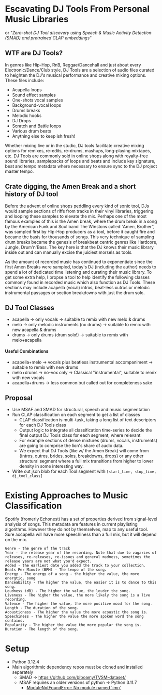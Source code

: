 # Escavating DJ Tools From Personal Music Libraries 
or *"Zero-shot DJ Tool discovery using Speech
& Music Activity Detection (SMAD) and pretrained CLAP embeddings"*

## WTF are DJ Tools?
In genres like Hip-Hop, RnB, Reggae/Dancehall and just about every Electronic/Dance/Club 
style, DJ Tools are a selection of audio files curated to heighten the DJ's musical performance
and creative mixing options. These files include: 
- Acapella loops 
- Sound effect samples 
- One-shots vocal samples
- Background-vocal loops
- Drums breaks 
- Melodic hooks
- DJ Drops
- Scratch and Battle loops
- Various drum beats
- Anything else to keep ish fresh!

Whether mixing live or in the studio, DJ tools facilitate creative mixing options for 
remixes, re-edits, re-drums, mashups, long-playing mixtapes, etc. DJ Tools are commonly sold 
in online shops along with royalty-free sound libraries, samplepacks of loops and beats and 
include key signature, beat and tempo metadata where necessary to ensure sync to the 
DJ project master tempo.


## Crate digging, the Amen Break and a short history of DJ tool
Before the advent of online shops peddling every kind of sonic tool, DJs would sample sections
of riffs from tracks in their vinyl libraries, triggering and looping these samples to elevate
the mix. Perhaps one of the most famous examples of this is the Amen break, where the drum break
in a song by the American Funk and Soul band The Winstons called “Amen, Brother”, was sampled
first by Hip-Hop producers as a tool, before it caught fire and became the basis for thousands
of songs. This very technique of sampling drum breaks became the genesis of breakbeat centric 
genres like Hardcore, Jungle, Drum'n'Bass. The key here is that the DJ knows their music 
library inside out and can manually excise the juiciest morsels  as tools. 

As the amount of recorded music has continued to exponentiate since the first Amen Breaks were 
sampled, today's DJ (including the author) needs to spend a lot of dedicated time listening and 
curating their music library. To get some extra help, I propse a tool to help identify the 
following classes commonly found in recorded music which also function as DJ Tools. These 
sections may include acapella (vocal) intros, beat-less outros or melodic instrumental passages 
or section breakdowns with just the drum solo. 


## DJ Tool Classes
- acapella &rarr; only vocals &rarr; suitable to remix with new melo & drums
- melo &rarr; only melodic instruments (no drums) &rarr; suitable to remix with new acapella & drums
- drums &rarr; only drums (drum solo!) &rarr; suitable to remix with melo+acapella
#### Useful Combinations
- acapella+melo &rarr; vocals plus beatless instrumental accompaniment &rarr; suitable to remix with new drums
- melo+drums &rarr; no-vox only  &rarr; Classical "instrumental", suitable to remix with new vocals
- acapella+drums &rarr; less common but called out for completeness sake


## Proposal 
- Use MSAF and SMAD for structural, speech and music segmentation
- Run CLAP classification on each segment to get a list of classes
  - CLAP classification is multi-task, taking a long list of text descriptors for each 
  DJ Tools class
  - Output logic to integrate all classification time-series to decide the final output 
  DJ Tools class for each segment, where relevant
  - For example sections of dense mixtures (drums, vocals, instruments) are going to comprise
  the lion's share of audio data. 
  - We expect that DJ Tools (like w/ the Amen Break) will come from {intros, outros, brides, 
  solos, breakdowns, drops} or any other structural segment where a full mix transitions from
  higher to lower density in some interesting way.
- Write out json blob for each Tool segment with `[start_time, stop_time, dj_tool_class]`



# Existing Approaches to Music Classification 
Spotify (fromerly Echonest) has a set of properties derived from signal-level analysis of 
songs. This metadata are features in current playlisting algorithms. However they do not by 
themselves, map to any useful tool. Sure accapella will have more speechiness than a full mix,
but it will depend on the mix.

    Genre - the genre of the track
    Year - the release year of the recording. Note that due to vagaries of releases, re-releases, re-issues and general madness, sometimes the release years are not what you'd expect.
    Added - the earliest date you added the track to your collection.
    Beats Per Minute (BPM) - The tempo of the song.
    Energy - The energy of a song - the higher the value, the more energtic. song
    Danceability - The higher the value, the easier it is to dance to this song.
    Loudness (dB) - The higher the value, the louder the song.
    Liveness - The higher the value, the more likely the song is a live recording.
    Valence - The higher the value, the more positive mood for the song.
    Length - The duration of the song.
    Acousticness - The higher the value the more acoustic the song is.
    Speechiness - The higher the value the more spoken word the song contains.
    Popularity - The higher the value the more popular the song is.
    Duration - The length of the song.

# Setup
- Python 3.12.4
- Main algorithmic dependency repos must be cloned and installed separately
  - SMAD  &rarr; https://github.com/biboamy/TVSM-dataset/
  - MSAF requires an older versions of python &rarr; Python 3.11.7
    - [ModuleNotFoundError: No module named 'imp'](https://stackoverflow.com/questions/77274572/multiqc-modulenotfounderror-no-module-named-imp)